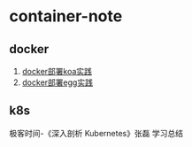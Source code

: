 # container-note

## docker

1. [docker部署koa实践](https://github.com/sinkhaha/container-note/tree/main/docker/koa-demo)
2. [docker部署egg实践](https://github.com/sinkhaha/container-note/tree/main/docker/egg-demo)

## k8s
极客时间-《深入剖析 Kubernetes》张磊 学习总结
